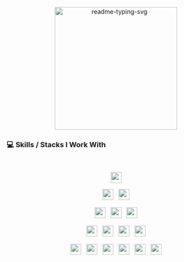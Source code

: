 
<p align="center">
  <a href="https://github.com/pedrobarreto/sequelize-blogs-api"><img width="282" src="https://stats-pedrobarreto.vercel.app/api/pin/?username=pedrobarreto&repo=sequelize-blogs-api&hide_border=true&bg_color=1F222E&title_color=F85D7F&icon_color=F8D866&theme=react&show_icons=false" alt="readme-typing-svg"></a>
</p>

### 💻 Skills / Stacks I Work With

<br>

<p  align="center">

<img src="https://img.shields.io/badge/JavaScript-F7DF1E?style=for-the-badge&logo=javascript&logoColor=black" height="25"/>
  </p>
  
<p  align="center">

<img src="https://img.shields.io/badge/Node.js-43853D?style=for-the-badge&logo=node.js&logoColor=white" height="25"/>  
  &nbsp;
<img src="https://img.shields.io/badge/React-20232A?style=for-the-badge&logo=react&logoColor=61DAFB" height="25"/>
  </p>
  
  <p  align="center">

  
<img src="https://img.shields.io/badge/TypeScript-007ACC?style=for-the-badge&logo=typescript&logoColor=white" height="25"/>
  &nbsp;
<img src="https://img.shields.io/badge/Redux-593D88?style=for-the-badge&logo=redux&logoColor=white" height="25"/>
  &nbsp;
<img src="https://img.shields.io/badge/Express.js-404D59?style=for-the-badge" height="25"/>  
 </p>
 
 <p  align="center">

  
<img src="https://img.shields.io/badge/HTML-239120?style=for-the-badge&logo=html5&logoColor=white" height="25">
  &nbsp;

<img src="https://img.shields.io/badge/CSS-239120?&style=for-the-badge&logo=css3&logoColor=white" height="25">
&nbsp;
  
  <img src="https://img.shields.io/badge/MySQL-00000F?style=for-the-badge&logo=mysql&logoColor=white" height="25">
&nbsp;
  
<img src="https://img.shields.io/badge/MongoDB-4EA94B?style=for-the-badge&logo=mongodb&logoColor=white" height="25">
</p>
<p align="center">

<img src="https://img.shields.io/badge/GitHub-100000?style=for-the-badge&logo=github&logoColor=white" height="25">
&nbsp;
  <img src="https://img.shields.io/badge/Amazon_AWS-232F3E?style=for-the-badge&logo=amazon-aws&logoColor=white" height="25">
&nbsp;
    <img src="https://img.shields.io/badge/Heroku-430098?style=for-the-badge&logo=heroku&logoColor=white" height="25">
&nbsp;
    <img src="https://img.shields.io/badge/Bootstrap-563D7C?style=for-the-badge&logo=bootstrap&logoColor=white" height="25">
&nbsp;
  <img src="https://img.shields.io/badge/Tailwind_CSS-38B2AC?style=for-the-badge&logo=tailwind-css&logoColor=white" height="25">
&nbsp;
  <img src="https://img.shields.io/badge/Visual_Studio_Code-0078D4?style=for-the-badge&logo=visual%20studio%20code&logoColor=white" height="25">

</p>
<br>



